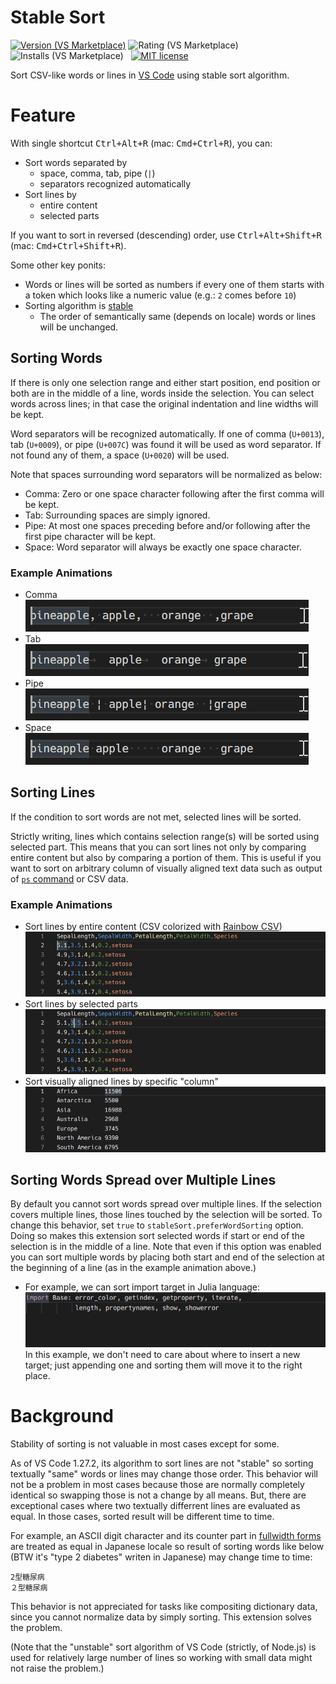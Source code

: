 # Stable Sort

[![Version (VS Marketplace)](https://vsmarketplacebadge.apphb.com/version-short/sgryjp.vscode-stable-sort.svg)](https://marketplace.visualstudio.com/items?itemName=sgryjp.vscode-stable-sort)
![Rating (VS Marketplace)](https://vsmarketplacebadge.apphb.com/rating-star/sgryjp.vscode-stable-sort.svg)
![Installs (VS Marketplace)](https://vsmarketplacebadge.apphb.com/installs-short/sgryjp.vscode-stable-sort.svg)
&nbsp;
[![MIT license](https://img.shields.io/badge/license-MIT-lightgray.svg?longCache=true&style=popout)](https://github.com/sgryjp/vscode-stable-sort/blob/master/LICENSE.md)

Sort CSV-like words or lines in [VS Code](https://code.visualstudio.com) using stable sort algorithm.

# Feature

With single shortcut <kbd>Ctrl+Alt+R</kbd> (mac: <kbd>Cmd+Ctrl+R</kbd>),
you can:

- Sort words separated by
  - space, comma, tab, pipe (`|`)
  - separators recognized automatically
- Sort lines by
  - entire content
  - selected parts

If you want to sort in reversed (descending) order, use
<kbd>Ctrl+Alt+Shift+R</kbd> (mac: <kbd>Cmd+Ctrl+Shift+R</kbd>).

Some other key ponits:

- Words or lines will be sorted as numbers if every one of them starts with a
  token which looks like a numeric value (e.g.: `2` comes before `10`)
- Sorting algorithm is
  [stable](https://en.wikipedia.org/wiki/Sorting_algorithm#Stability)
  - The order of semantically same (depends on locale) words or lines
    will be unchanged.

## Sorting Words

If there is only one selection range and either start position, end position
or both are in the middle of a line, words inside the selection. You can select
words across lines; in that case the original indentation and line widths will
be kept.

Word separators will be recognized automatically. If one of comma (`U+0013`),
tab (`U+0009`), or pipe (`U+007C`) was found it will be used as word separator.
If not found any of them, a space (`U+0020`) will be used.

Note that spaces surrounding word separators will be normalized as below:

- Comma: Zero or one space character following after the first comma will be kept.
- Tab: Surrounding spaces are simply ignored.
- Pipe: At most one spaces preceding before and/or following after the first
  pipe character will be kept.
- Space: Word separator will always be exactly one space character.

### Example Animations

- Comma<br>
  ![Sorting words separated by comma](images/sort-words-comma.gif)
- Tab<br>
  ![Sorting words separated by tab](images/sort-words-tab.gif)
- Pipe<br>
  ![Sorting words separated by pipe](images/sort-words-pipe.gif)
- Space<br>
  ![Sorting words separated by space](images/sort-words-space.gif)

## Sorting Lines

If the condition to sort words are not met, selected lines will be sorted.

Strictly writing, lines which contains selection range(s) will be sorted using
selected part. This means that you can sort lines not only by comparing entire
content but also by comparing a portion of them. This is useful if you want to
sort on arbitrary column of visually aligned text data such as output of
[`ps` command](https://en.wikipedia.org/wiki/Ps_(Unix)) or CSV data.

### Example Animations

- Sort lines by entire content (CSV colorized with
  [Rainbow CSV](https://marketplace.visualstudio.com/items?itemName=mechatroner.rainbow-csv))<br>
  ![Sorting lines by entire content](images/sort-lines-whole.gif)
- Sort lines by selected parts<br>
  ![Sorting lines by selected parts](images/sort-lines-part.gif)
- Sort visually aligned lines by specific "column"<br>
  ![Sorting lines by selected parts](images/sort-visually-aligned.gif)

## Sorting Words Spread over Multiple Lines

By default you cannot sort words spread over multiple lines. If the selection
covers multiple lines, those lines touched by the selection will be sorted.
To change this behavior, set `true` to `stableSort.preferWordSorting` option.
Doing so makes this extension sort selected words if start or end of the
selection is in the middle of a line. Note that even if this option was enabled
you can sort multiple words by placing both start and end of the selection at
the beginning of a line (as in the example animation above.)

- For example, we can sort import target in Julia language:<br>
  ![Sorting words spread over multiple lines](images/sort-words-multiline.gif)<br>
  In this example, we don't need to care about where to insert a new target; just
  appending one and sorting them will move it to the right place.

# Background

Stability of sorting is not valuable in most cases except for some.

As of VS Code 1.27.2, its algorithm to sort lines are not "stable" so sorting
textually "same" words or lines may change those order. This behavior will not
be a problem in most cases because those are normally completely identical so
swapping those is not a change by all means. But, there are exceptional cases
where two textually differrent lines are evaluated as equal. In those cases,
sorted result will be different time to time.

For example, an ASCII digit character and its counter part in
[fullwidth forms](https://www.unicode.org/charts/PDF/UFF00.pdf)
are treated as equal in Japanese locale so result of sorting words like below
(BTW it's "type 2 diabetes" writen in Japanese) may change time to time:

    2型糖尿病
    ２型糖尿病

This behavior is not appreciated for tasks like compositing dictionary data,
since you cannot normalize data by simply sorting. This extension solves the
problem.

(Note that the "unstable" sort algorithm of VS Code (strictly, of Node.js) is
used for relatively large number of lines so working with small data might not
raise the problem.)
